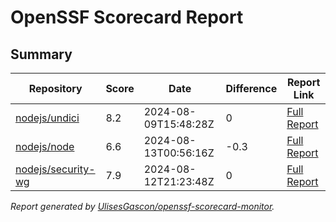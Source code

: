 # OpenSSF Scorecard Report

## Summary

| Repository | Score | Date | Difference | Report Link |
| -- | -- | -- | -- | -- |
| [nodejs/undici](https://github.com/nodejs/undici) | 8.2 | 2024-08-09T15:48:28Z | 0 | [Full Report](https://deps.dev/project/github/nodejs%2Fundici) |
| [nodejs/node](https://github.com/nodejs/node) | 6.6 | 2024-08-13T00:56:16Z | -0.3 | [Full Report](https://deps.dev/project/github/nodejs%2Fnode) |
| [nodejs/security-wg](https://github.com/nodejs/security-wg) | 7.9 | 2024-08-12T21:23:48Z | 0 | [Full Report](https://deps.dev/project/github/nodejs%2Fsecurity-wg) |

_Report generated by [UlisesGascon/openssf-scorecard-monitor](https://github.com/UlisesGascon/openssf-scorecard-monitor)._